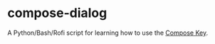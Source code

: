 # compose-dialog

A Python/Bash/Rofi script for learning how to use the [Compose Key](https://en.wikipedia.org/wiki/Compose_key).
